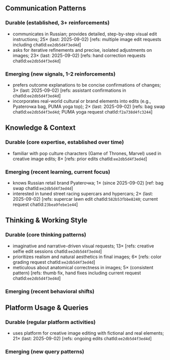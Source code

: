 ## Communication Patterns
### Durable (established, 3+ reinforcements)
- communicates in Russian; provides detailed, step-by-step visual edit instructions; 25× (last: 2025-09-02) [refs: multiple image edit requests including chatId:`ee2db5d4f3ed4d`]
- asks for iterative refinements and precise, isolated adjustments on images; 23× (last: 2025-09-02) [refs: hand correction requests chatId:`ee2db5d4f3ed4d`]

### Emerging (new signals, 1-2 reinforcements)
- prefers outcome explanations to be concise confirmations of changes; 3× (last: 2025-09-02) [refs: assistant confirmations in chatId:`ee2db5d4f3ed4d`]
- incorporates real-world cultural or brand elements into edits (e.g., Pyaterочка bag, PUMA yoga top); 2× (last: 2025-09-02) [refs: bag swap chatId:`ee2db5d4f3ed4d`; PUMA yoga request chatId:`f2a738d4fc3244`]

## Knowledge & Context
### Durable (core expertise, established over time)
- familiar with pop culture characters (Game of Thrones, Marvel) used in creative image edits; 8× [refs: prior edits chatId:`ee2db5d4f3ed4d`]

### Emerging (recent learning, current focus)  
- knows Russian retail brand Pyaterочка; 1× (since 2025-09-02) [ref: bag swap chatId:`ee2db5d4f3ed4d`]
- interested in tuned street racing supercars and hypercars; 2× (last: 2025-09-02) [refs: supercar lawn edit chatId:`582b53fbbe8240`; current request chatId:`23bea9febe1e44`]

## Thinking & Working Style
### Durable (core thinking patterns)
- imaginative and narrative-driven visual requests; 13× [refs: creative selfie edit sessions chatId:`ee2db5d4f3ed4d`]
- prioritizes realism and natural aesthetics in final images; 6× [refs: color grading request chatId:`ee2db5d4f3ed4d`]
- meticulous about anatomical correctness in images; 5× (consistent pattern) [refs: thumb fix, hand fixes including current request chatId:`ee2db5d4f3ed4d`]

### Emerging (recent behavioral shifts)

## Platform Usage & Queries
### Durable (regular platform activities)
- uses platform for creative image editing with fictional and real elements; 21× (last: 2025-09-02) [refs: ongoing edits chatId:`ee2db5d4f3ed4d`]

### Emerging (new query patterns)
